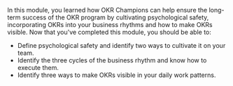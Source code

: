 In this module, you learned how OKR Champions can help ensure the long-term success of the OKR program by cultivating psychological safety, incorporating OKRs into your business rhythms and how to make OKRs visible. Now that you've completed this module, you should be able to:

- Define psychological safety and identify two ways to cultivate it on your team.
- Identify the three cycles of the business rhythm and know how to execute them.
- Identify three ways to make OKRs visible in your daily work patterns.
